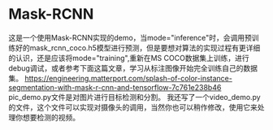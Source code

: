 Mask-RCNN
====
这是一个使用Mask-RCNN实现的demo，当mode="inference"时，会调用预训练好的mask_rcnn_coco.h5模型进行预测，但是要想对算法的实现过程有更详细的认识，还是应该将mode="training",重新在MS COCO数据集上训练，进行debug调试，或者参考下面这篇文章，学习从标注图像开始完全训练自己的数据集。
https://engineering.matterport.com/splash-of-color-instance-segmentation-with-mask-r-cnn-and-tensorflow-7c761e238b46
pic_demo.py文件是对图片进行目标检测和分割。
我还写了一个video_demo.py的文件，这个文件可以实现对摄像头的调用，当然你也可以稍作修改，使用它来处理你想要检测的视频。
